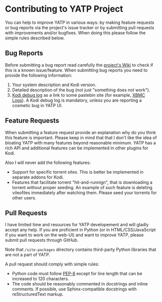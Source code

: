 # Contributing to YATP Project

You can help to improve YATP in various ways: by making feature requests or bug reports via the project's
issue tracker or by submitting pull requests with improvements and/or bugfixes.
When doing this please follow the simple rules described below.

## Bug Reports

Before submitting a bug report read carefully the [project's Wiki](https://github.com/romanvm/kodi.yatp/wiki)
to check if this is a known issue/feature.
When submitting bug reports you need to provide the following information:

1. Your system description and Kodi version.
2. Detailed description of the bug (not just "something does not work").
3. [Kodi debug log](http://kodi.wiki/view/Log_file/Easy) as a link to some pastebin site
  (for example, [XBMC Logs](http://xbmclogs.com/)).
  A Kodi debug log is mandatory, unless you are reporting a cosmetic bug in YATP UI.

## Feature Requests

When submitting a feature request provide an explanation why do you think this feature is important.
Please keep in mind that that I don't like the idea of bloating YATP with many features beyond reasonable minimum.
YATP has a rich API and additional features can be implemented in other plugins for Kodi.

Also I will never add the following features:

- Support for specific torrent sites. This is better be implemented in separate addons for Kodi.
- Features that facilitate torrent "hit-and-runnign", that is downloading a torrent without proper seeding.
  An example of such feature is deleting vileofiles immediately after watching them.
  Please seed your torrents for other users.

## Pull Requests

I have limited time and resources for YATP developement and will gladly accept any help.
If you are proficient in Python (or in HTML/CSS/JavaScript if you want to work on the web-UI)
and want to improve YATP, please submit pull requests through GitHub.

Note that `/site-packages` directory contains third-party Python libraries that are not a part of YATP.

A pull request should comply with simple rules:

- Python code must follow [PEP-8](https://www.python.org/dev/peps/pep-0008/) except for line length
  that can be increased to 120 characters.
- The code should be reasonably commented in docstrings and inline comments.
  If possible, use Sphinx-compatible docstrings with reStructuredText markup.
